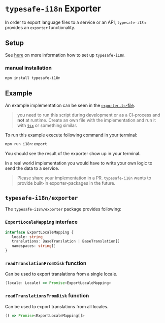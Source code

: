 # `typesafe-i18n` Exporter

In order to export language files to a service or an API, `typesafe-i18n` provides an `exporter` functionality.

## Setup

See [here](https://github.com/ivanhofer/typesafe-i18n#get-started) on more information how to set up `typesafe-i18n`.

### manual installation

```bash
npm install typesafe-i18n
```

## Example

An example implementation can be seen in the [`exporter.ts`-file](https://github.com/ivanhofer/typesafe-i18n/tree/main/packages/exporter/example/export.ts).

> you need to run this script during development or as a CI-process and **not** at runtime. Create an own file with the implementation and run it with [`tsx`](https://github.com/esbuild-kit/tsx) or something similar.

To run this example execute following command in your terminal:

```sh
npm run i18n:export
```

You should see the result of the exporter show up in your terminal.

In a real world implementation you would have to write your own logic to send the data to a service.

> Please share your implementation in a PR. `typesafe-i18n` wants to provide built-in exporter-packages in the future.

## `typesafe-i18n/exporter`

The `typesafe-i18n/exporter` package provides following:


### `ExportLocaleMapping` interface

```ts
interface ExportLocaleMapping {
   locale: string
   translations: BaseTranslation | BaseTranslation[]
   namespaces: string[]
}
```

### `readTranslationFromDisk` function

Can be used to export translations from a single locale.

```ts
(locale: Locale) => Promise<ExportLocaleMapping>
```

### `readTranslationsFromDisk` function

Can be used to export translations from all locales.

```ts
() => Promise<ExportLocaleMapping[]>
```
